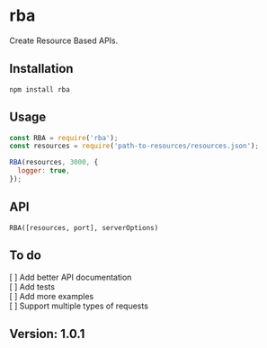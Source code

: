 # rba
Create Resource Based APIs.

## Installation
```npm install rba```

## Usage
```js
const RBA = require('rba');
const resources = require('path-to-resources/resources.json');

RBA(resources, 3000, {
  logger: true,
});
```

## API
```RBA([resources, port], serverOptions)```

## To do
[ ] Add better API documentation  
[ ] Add tests  
[ ] Add more examples  
[ ] Support multiple types of requests

## Version: 1.0.1
